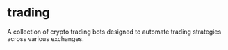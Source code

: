 # trading
A collection of crypto trading bots designed to automate trading strategies across various exchanges.
